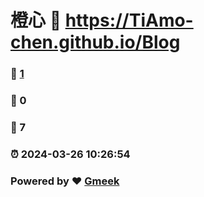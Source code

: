 # 橙心 :link: https://TiAmo-chen.github.io/Blog 
### :page_facing_up: [1](https://TiAmo-chen.github.io/Blog/tag.html) 
### :speech_balloon: 0 
### :hibiscus: 7 
### :alarm_clock: 2024-03-26 10:26:54 
### Powered by :heart: [Gmeek](https://github.com/Meekdai/Gmeek)
